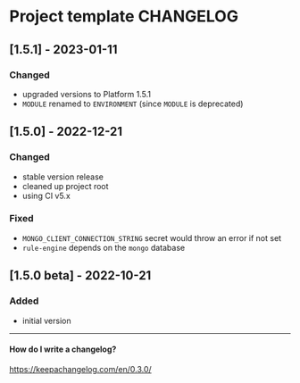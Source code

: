 # Project template CHANGELOG


## [1.5.1] - 2023-01-11

### Changed
- upgraded versions to Platform 1.5.1
- `MODULE` renamed to `ENVIRONMENT` (since `MODULE` is deprecated)


## [1.5.0] - 2022-12-21

### Changed
- stable version release
- cleaned up project root
- using CI v5.x

### Fixed
- `MONGO_CLIENT_CONNECTION_STRING` secret would throw an error if not set
- `rule-engine` depends on the `mongo` database


## [1.5.0 beta] - 2022-10-21

### Added
- initial version


------------------------------------------------------------

#### How do I write a changelog?
https://keepachangelog.com/en/0.3.0/
